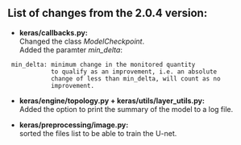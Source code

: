 
## List of changes from the 2.0.4 version:

* **keras/callbacks.py:** <br />
Changed the class _ModelCheckpoint_. <br />
Added the paramter _min_delta_:
```
 min_delta: minimum change in the monitored quantity
            to qualify as an improvement, i.e. an absolute
            change of less than min_delta, will count as no
            improvement.
```


* **keras/engine/topology.py + keras/utils/layer_utils.py:**  <br />
Added the option to print the summary of the model to a log file.


* **keras/preprocessing/image.py:** <br />
sorted the files list to be able to train the U-net.
